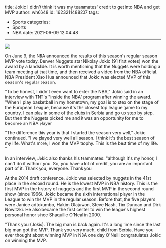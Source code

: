 title: Jokic  I didn't think it was my teammates' credit to get into NBA and get MVP
author: wh6648
id: 1623211488207
tags: 
- Sports
categories: 
- Sports
- NBA
date: 2021-06-09 12:04:48
---
![](https://p4.itc.cn/q_70/images01/20210609/060530701d944d32a62564f44934a906.jpeg)


On June 9, the NBA announced the results of this season's regular season MVP vote today. Denver Nuggets star Nikolay Jokic (91 first votes) won the award by a landslide. It is worth mentioning that the Nuggets were holding a team meeting at that time, and then received a video from the NBA official. NBA President Xiao Hua announced that Jokic was elected MVP of this season's regular season.

"To be honest, I didn't even want to enter the NBA," Jokic said in an interview with TNT's "inside the NBA" program after winning the award. "When I play basketball in my hometown, my goal is to step on the stage of the European League, because it's the closest top league game to my country. I can play in some of the clubs in Serbia and go up step by step. But then the Nuggets picked me and it was an opportunity for me to become an NBA player

"The difference this year is that I started the season very well," Jokic continued. "I've played very well all season. I think it's the best season of my life. What's more, I won the MVP trophy. This is the best time of my life. "

In an interview, Jokic also thanks his teammates: "although it's my honor, I can't do it without you. So, you have a lot of credit, you are an important part of it. Thank you, everyone. Thank you

At the 2014 draft conference, Jokic was selected by nuggets in the 41st place in the second round. He is the lowest MVP in NBA history. This is the first MVP in the history of nuggets and the first MVP in the second round show (since 1966). Jokic became the sixth international player in the League to win the MVP in the regular season. Before that, the five players were Janice adtokumbo, Hakim Olajuwon, Steve Nash, Tim Duncan and Dirk Nowitzki. He also became the first center to win the league's highest personal honor since Shaquille O'Neal in 2000.

"Thank you (Jokic). The big man is back again. It's a long time since the last big man got the MVP. Thank you very much, child from Serbia. Have you ever thought about winning MVP in NBA one day O'Neill congratulates Jokic on winning the MVP.

